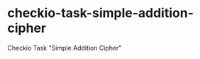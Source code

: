 checkio-task-simple-addition-cipher
===================================

Checkio Task "Simple Addition Cipher"
